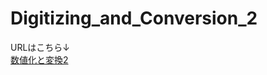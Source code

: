 # Digitizing_and_Conversion_2

URLはこちら↓  
[数値化と変換2](http://shiraishikakuya.github.io/digitizing_and_conversion_2)
